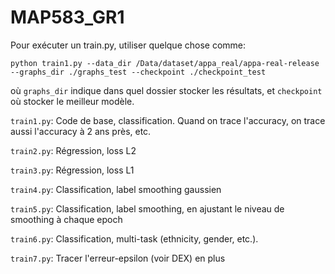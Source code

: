 # MAP583_GR1

Pour exécuter un train.py, utiliser quelque chose comme:

`python train1.py --data_dir /Data/dataset/appa_real/appa-real-release --graphs_dir ./graphs_test --checkpoint ./checkpoint_test`

où `graphs_dir` indique dans quel dossier stocker les résultats, et `checkpoint` où stocker le meilleur modèle.

`train1.py`: Code de base, classification. Quand on trace l'accuracy, on trace aussi l'accuracy à 2 ans près, etc.

`train2.py`: Régression, loss L2

`train3.py`: Régression, loss L1

`train4.py`: Classification, label smoothing gaussien

`train5.py`: Classification, label smoothing, en ajustant le niveau de smoothing à chaque epoch

`train6.py`: Classification, multi-task (ethnicity, gender, etc.).

`train7.py`: Tracer l'erreur-epsilon (voir DEX) en plus
